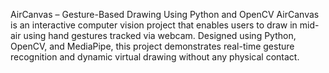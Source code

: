 AirCanvas – Gesture-Based Drawing Using Python and OpenCV
           AirCanvas is an interactive computer vision project that enables users to draw in mid-air using hand gestures tracked via webcam. Designed using Python, OpenCV, and MediaPipe, this project demonstrates real-time gesture recognition and dynamic virtual drawing without any physical contact.
